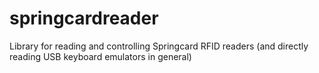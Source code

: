 # springcardreader
Library for reading and controlling Springcard RFID readers (and directly reading USB keyboard emulators in general)
